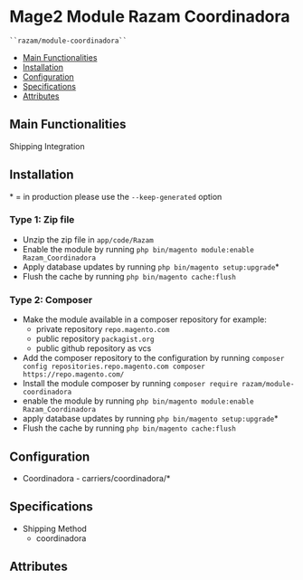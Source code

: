 # Mage2 Module Razam Coordinadora

    ``razam/module-coordinadora``

 - [Main Functionalities](#markdown-header-main-functionalities)
 - [Installation](#markdown-header-installation)
 - [Configuration](#markdown-header-configuration)
 - [Specifications](#markdown-header-specifications)
 - [Attributes](#markdown-header-attributes)


## Main Functionalities
Shipping Integration

## Installation
\* = in production please use the `--keep-generated` option

### Type 1: Zip file

 - Unzip the zip file in `app/code/Razam`
 - Enable the module by running `php bin/magento module:enable Razam_Coordinadora`
 - Apply database updates by running `php bin/magento setup:upgrade`\*
 - Flush the cache by running `php bin/magento cache:flush`

### Type 2: Composer

 - Make the module available in a composer repository for example:
    - private repository `repo.magento.com`
    - public repository `packagist.org`
    - public github repository as vcs
 - Add the composer repository to the configuration by running `composer config repositories.repo.magento.com composer https://repo.magento.com/`
 - Install the module composer by running `composer require razam/module-coordinadora`
 - enable the module by running `php bin/magento module:enable Razam_Coordinadora`
 - apply database updates by running `php bin/magento setup:upgrade`\*
 - Flush the cache by running `php bin/magento cache:flush`


## Configuration

 - Coordinadora - carriers/coordinadora/*


## Specifications

 - Shipping Method
	- coordinadora


## Attributes



